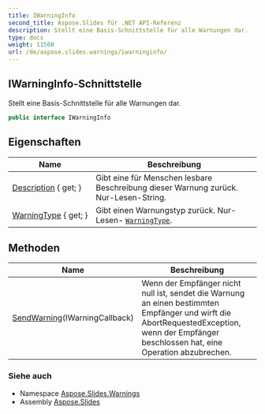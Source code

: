 ```yaml
---
title: IWarningInfo
second_title: Aspose.Slides für .NET API-Referenz
description: Stellt eine Basis-Schnittstelle für alle Warnungen dar.
type: docs
weight: 11500
url: /de/aspose.slides.warnings/iwarninginfo/
---
```


## IWarningInfo-Schnittstelle

Stellt eine Basis-Schnittstelle für alle Warnungen dar.

```csharp
public interface IWarningInfo
```

## Eigenschaften

| Name | Beschreibung |
| --- | --- |
| [Description](../../aspose.slides.warnings/iwarninginfo/description) { get; } | Gibt eine für Menschen lesbare Beschreibung dieser Warnung zurück. Nur-Lesen-String. |
| [WarningType](../../aspose.slides.warnings/iwarninginfo/warningtype) { get; } | Gibt einen Warnungstyp zurück. Nur-Lesen- [`WarningType`](./warningtype). |

## Methoden

| Name | Beschreibung |
| --- | --- |
| [SendWarning](../../aspose.slides.warnings/iwarninginfo/sendwarning)(IWarningCallback) | Wenn der Empfänger nicht null ist, sendet die Warnung an einen bestimmten Empfänger und wirft die AbortRequestedException, wenn der Empfänger beschlossen hat, eine Operation abzubrechen. |

### Siehe auch

* Namespace [Aspose.Slides.Warnings](../../aspose.slides.warnings)
* Assembly [Aspose.Slides](../../)

<!-- DO NOT EDIT: generiert von xmldocmd für Aspose.Slides.dll -->